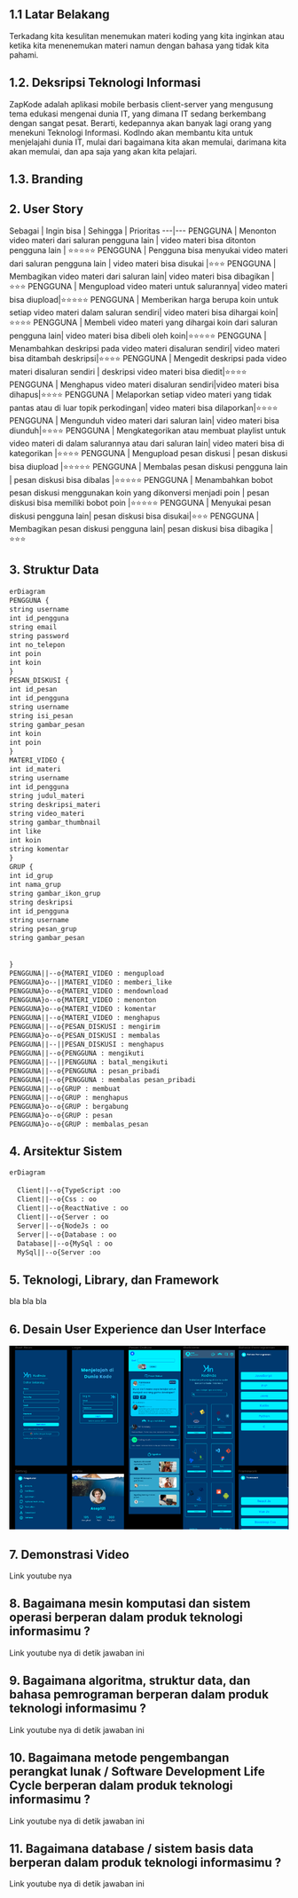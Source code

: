 ## 1.1 Latar Belakang

  Terkadang kita kesulitan menemukan materi koding yang kita inginkan atau ketika kita menenemukan materi namun dengan bahasa yang tidak kita pahami.

## 1.2. Deksripsi Teknologi Informasi
  ZapKode adalah aplikasi mobile berbasis client-server yang mengusung tema edukasi mengenai dunia IT, yang dimana IT sedang berkembang dengan sangat pesat. Berarti, kedepannya akan banyak lagi orang yang menekuni Teknologi Informasi. KodIndo akan membantu kita untuk menjelajahi dunia IT, mulai dari bagaimana kita akan memulai, darimana kita akan memulai, dan apa saja yang akan kita pelajari.

## 1.3. Branding

## 2. User Story

Sebagai | Ingin bisa | Sehingga | Prioritas
---|---
PENGGUNA | Menonton video materi dari saluran pengguna lain | video materi bisa ditonton pengguna lain | ⭐⭐⭐⭐⭐
PENGGUNA | Pengguna bisa menyukai video materi dari saluran pengguna lain | video materi bisa disukai |⭐⭐⭐
PENGGUNA | Membagikan video materi dari saluran lain| video materi bisa dibagikan |⭐⭐⭐
PENGGUNA | Mengupload video materi untuk salurannya| video materi bisa diupload|⭐⭐⭐⭐⭐
PENGGUNA | Memberikan harga berupa koin untuk setiap video materi dalam saluran sendiri| video materi bisa dihargai koin|⭐⭐⭐⭐
PENGGUNA | Membeli video materi yang dihargai koin dari saluran pengguna lain| video materi bisa dibeli oleh koin|⭐⭐⭐⭐⭐
PENGGUNA | Menambahkan deskripsi pada video materi disaluran sendiri| video materi bisa ditambah deskripsi|⭐⭐⭐⭐
PENGGUNA | Mengedit deskripsi pada video materi disaluran sendiri | deskripsi video materi bisa diedit|⭐⭐⭐⭐
PENGGUNA | Menghapus video materi disaluran sendiri|video materi bisa dihapus|⭐⭐⭐⭐
PENGGUNA | Melaporkan setiap video materi yang tidak pantas atau di luar topik perkodingan| video materi bisa dilaporkan|⭐⭐⭐⭐
PENGGUNA | Mengunduh video materi dari saluran lain| video materi bisa diunduh|⭐⭐⭐⭐
PENGGUNA | Mengkategorikan atau membuat playlist untuk video materi di dalam salurannya atau dari saluran lain| video materi bisa di kategorikan |⭐⭐⭐⭐
PENGGUNA | Mengupload pesan diskusi | pesan diskusi bisa diupload |⭐⭐⭐⭐⭐
PENGGUNA | Membalas pesan diskusi pengguna lain | pesan diskusi bisa dibalas |⭐⭐⭐⭐⭐
PENGGUNA | Menambahkan bobot pesan diskusi menggunakan koin yang dikonversi menjadi poin | pesan diskusi bisa memiliki bobot poin |⭐⭐⭐⭐⭐
PENGGUNA | Menyukai pesan diskusi pengguna lain| pesan diskusi bisa disukai|⭐⭐⭐
PENGGUNA | Membagikan pesan diskusi pengguna lain| pesan diskusi bisa dibagika |⭐⭐⭐


## 3. Struktur Data
```mermaid
erDiagram
PENGGUNA {
string username
int id_pengguna
string email
string password
int no_telepon
int poin
int koin
}
PESAN_DISKUSI {
int id_pesan
int id_pengguna
string username
string isi_pesan
string gambar_pesan
int koin
int poin
}
MATERI_VIDEO {
int id_materi
string username
int id_pengguna
string judul_materi
string deskripsi_materi
string video_materi
string gambar_thumbnail
int like
int koin 
string komentar
}
GRUP {
int id_grup
int nama_grup
string gambar_ikon_grup
string deskripsi
int id_pengguna
string username
string pesan_grup
string gambar_pesan


}
PENGGUNA||--o{MATERI_VIDEO : mengupload
PENGGUNA}o--||MATERI_VIDEO : memberi_like
PENGGUNA}o--o{MATERI_VIDEO : mendownload
PENGGUNA}o--o{MATERI_VIDEO : menonton
PENGGUNA}o--o{MATERI_VIDEO : komentar
PENGGUNA||--o{MATERI_VIDEO : menghapus
PENGGUNA||--o{PESAN_DISKUSI : mengirim
PENGGUNA}o--o{PESAN_DISKUSI : membalas
PENGGUNA||--||PESAN_DISKUSI : menghapus
PENGGUNA||--o{PENGGUNA : mengikuti
PENGGUNA||--||PENGGUNA : batal_mengikuti
PENGGUNA||--o{PENGGUNA : pesan_pribadi
PENGGUNA||--o{PENGGUNA : membalas pesan_pribadi
PENGGUNA||--o{GRUP : membuat
PENGGUNA||--o{GRUP : menghapus
PENGGUNA}o--o{GRUP : bergabung
PENGGUNA}o--o{GRUP : pesan
PENGGUNA}o--o{GRUP : membalas_pesan
```

## 4. Arsitektur Sistem
```mermaid
erDiagram

  Client||--o{TypeScript :oo
  Client||--o{Css : oo
  Client||--o{ReactNative : oo
  Client||--o{Server : oo
  Server||--o{NodeJs : oo
  Server||--o{Database : oo
  Database||--o{MySql : oo
  MySql||--o{Server :oo
```
## 5. Teknologi, Library, dan Framework

bla bla bla

## 6. Desain User Experience dan User Interface

![Contoh](https://github.com/fahrizap/Kodein/blob/main/Screenshot%202023-10-25%20091942.png?raw=true)

## 7. Demonstrasi Video

Link youtube nya

## 8. Bagaimana mesin komputasi dan sistem operasi berperan dalam produk teknologi informasimu ?

Link youtube nya di detik jawaban ini

## 9. Bagaimana algoritma, struktur data, dan bahasa pemrograman berperan dalam produk teknologi informasimu ?

Link youtube nya di detik jawaban ini

## 10. Bagaimana metode pengembangan perangkat lunak / Software Development Life Cycle berperan dalam produk teknologi informasimu ?

Link youtube nya di detik jawaban ini

## 11. Bagaimana database / sistem basis data berperan dalam produk teknologi informasimu ?

Link youtube nya di detik jawaban ini
